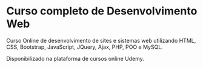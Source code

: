 # Curso completo de Desenvolvimento Web

Curso Online de desenvolvimento de sites e sistemas web utilizando HTML, CSS, Bootstrap, JavaScript, JQuery, Ajax, PHP, POO e MySQL.

Disponibilizado na plataforma de cursos online Udemy.